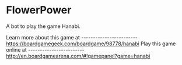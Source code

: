 # FlowerPower
A bot to play the game Hanabi.

Learn more about this game at ------------------------ https://boardgamegeek.com/boardgame/98778/hanabi
Play this game online at ------------------------ http://en.boardgamearena.com/#!gamepanel?game=hanabi
